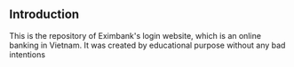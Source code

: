 ## Introduction

This is the repository of Eximbank's login website, which is an online banking in Vietnam. It was created by educational purpose without any bad intentions
